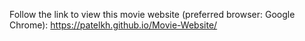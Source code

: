Follow the link to view this movie website (preferred browser: Google Chrome): https://patelkh.github.io/Movie-Website/ 
